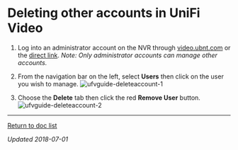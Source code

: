 # Deleting other accounts in UniFi Video

1. Log into an administrator account on the NVR through [video.ubnt.com](htttps://video.ubnt.com/) or the [direct link](https://cecvideo.gonzalezmethodist.org:7443). *Note: Only administrator accounts can manage other accounts.*
   
2. From the navigation bar on the left, select **Users** then click on the user you wish to manage.
   ![ufvguide-deleteaccount-1](UniFiVideo-CreateAccount.assets/ufvguide-deleteaccount-1.png)
   
3. Choose the **Delete** tab then click the red **Remove User** button.
   ![ufvguide-deleteaccount-2](UniFiVideo-CreateAccount.assets/ufvguide-deleteaccount-2.png)

------

[Return to doc list](/GUMCdocs/UnifiVideoDocs/index.html)															

*Updated 2018-07-01*